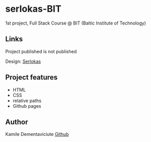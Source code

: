 # serlokas-BIT

1st project, Full Stack Course @ BIT (Baltic Institute of Technology)

## Links

Project published is not published 

Design: [Serlokas](https://cdn.discordapp.com/attachments/648536139677958156/648860542743740428/404-Web-Page-Design-Examples-6.png)

## Project features

- HTML
- CSS
- relative paths
- Github pages

## Author

Kamile Dementaviciute [Github](https://github.com/kamidem)
